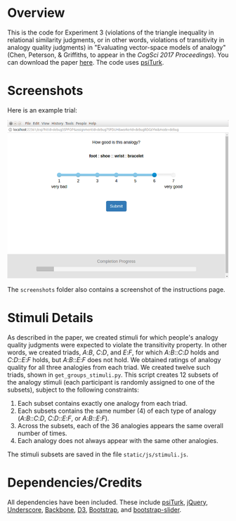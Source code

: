 # Overview

This is the code for Experiment 3 (violations of the triangle inequality in relational similarity judgments, or in other words, violations of transitivity in analogy quality judgments) in "Evaluating vector-space models of analogy" (Chen, Peterson, & Griffiths, to appear in the *CogSci 2017 Proceedings*). You can download the paper [here](https://arxiv.org/abs/1705.04416). The code uses [psiTurk](https://psiturk.org/).


# Screenshots

Here is an example trial:

![Example analogy transitivity trial](https://github.com/sdawnchen/analogy-transitivity-exp/blob/master/screenshots/trial.png)

The `screenshots` folder also contains a screenshot of the instructions page.


# Stimuli Details

As described in the paper, we created stimuli for which people's analogy quality judgments were expected to violate the transitivity property. In other words, we created triads, *A*:*B*, *C*:*D*, and *E*:*F*, for which *A*:*B*::*C*:*D* holds and *C*:*D*::*E*:*F* holds, but *A*:*B*::*E*:*F* does not hold. We obtained ratings of analogy quality for all three analogies from each triad. We created twelve such triads, shown in `get_groups_stimuli.py`. This script creates 12 subsets of the analogy stimuli (each participant is randomly assigned to one of the subsets), subject to the following constraints:

1. Each subset contains exactly one analogy from each triad.
2. Each subsets contains the same number (4) of each type of analogy (*A*:*B*::*C*:*D*, *C*:*D*::*E*:*F*, or *A*:*B*::*E*:*F*).
3. Across the subsets, each of the 36 analogies appears the same overall number of times.
4. Each analogy does not always appear with the same other analogies.

The stimuli subsets are saved in the file `static/js/stimuli.js`.


# Dependencies/Credits

All dependencies have been included. These include [psiTurk](https://psiturk.org/), [jQuery](https://jquery.com/), [Underscore](http://underscorejs.org/), [Backbone](http://backbonejs.org/), [D3](https://d3js.org/), [Bootstrap](http://getbootstrap.com/), and [bootstrap-slider](http://seiyria.com/bootstrap-slider/).
